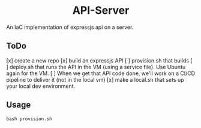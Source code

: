 <div align="center">
    <h1>API-Server</h1>
</div>
An IaC implementation of expressjs api on a server.

## ToDo
[x] create a new repo
[x] build an expressjs API
[ ] provision.sh that builds
[ ] deploy.sh that runs the API in the VM (using a service file). Use Ubuntu again for the VM.
[ ] When we get that API code done, we'll work on a CI/CD pipeline to deliver it (not in the local vm)
[x] make a local.sh that sets up your local dev environment.

## Usage
`bash provision.sh`